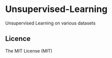 # Unsupervised-Learning
Unsupervised Learning on various datasets

## Licence
The MIT License (MIT)

